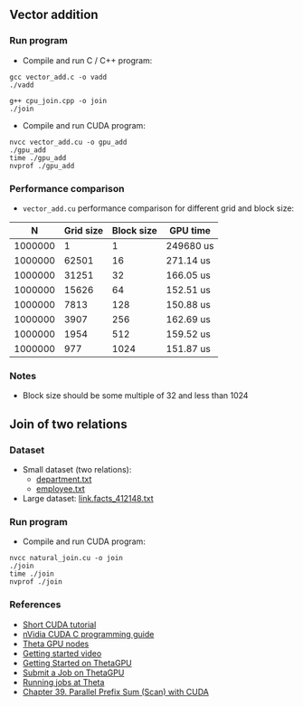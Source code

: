 ## Vector addition

### Run program
- Compile and run C / C++ program:
```commandline
gcc vector_add.c -o vadd
./vadd

g++ cpu_join.cpp -o join
./join
```

- Compile and run CUDA program:
```commandline
nvcc vector_add.cu -o gpu_add
./gpu_add
time ./gpu_add
nvprof ./gpu_add
```

### Performance comparison
- `vector_add.cu` performance comparison for different grid and block size:

| N       | Grid size | Block size | GPU time  |
|---------|-----------|------------|-----------|
| 1000000 | 1         | 1          | 249680 us |
| 1000000 | 62501     | 16         | 271.14 us |
| 1000000 | 31251     | 32         | 166.05 us |
| 1000000 | 15626     | 64         | 152.51 us |
| 1000000 | 7813      | 128        | 150.88 us |
| 1000000 | 3907      | 256        | 162.69 us |
| 1000000 | 1954      | 512        | 159.52 us |
| 1000000 | 977       | 1024       | 151.87 us |


### Notes
- Block size should be some multiple of 32 and less than 1024

## Join of two relations
### Dataset
- Small dataset (two relations):
  - [department.txt](data/department.txt)
  - [employee.txt](data/employee.txt)
- Large dataset: [link.facts_412148.txt](data/link.facts_412148.txt)

### Run program
- Compile and run CUDA program:
```commandline
nvcc natural_join.cu -o join
./join
time ./join
nvprof ./join
```


### References
- [Short CUDA tutorial](https://cuda-tutorial.readthedocs.io/en/latest/tutorials/tutorial01/)
- [nVidia CUDA C programming guide](https://docs.nvidia.com/cuda/cuda-c-programming-guide/index.html)
- [Theta GPU nodes](https://www.alcf.anl.gov/support-center/theta-gpu-nodes)
- [Getting started video](https://www.alcf.anl.gov/support-center/theta-and-thetagpu/submit-job-theta)
- [Getting Started on ThetaGPU](https://www.alcf.anl.gov/support-center/theta-gpu-nodes/getting-started-thetagpu)
- [Submit a Job on ThetaGPU](https://www.alcf.anl.gov/support-center/theta-gpu-nodes/submit-job-thetagpu)
- [Running jobs at Theta](https://www.alcf.anl.gov/support-center/theta/running-jobs-and-submission-scripts)
- [Chapter 39. Parallel Prefix Sum (Scan) with CUDA](https://developer.nvidia.com/gpugems/gpugems3/part-vi-gpu-computing/chapter-39-parallel-prefix-sum-scan-cuda)